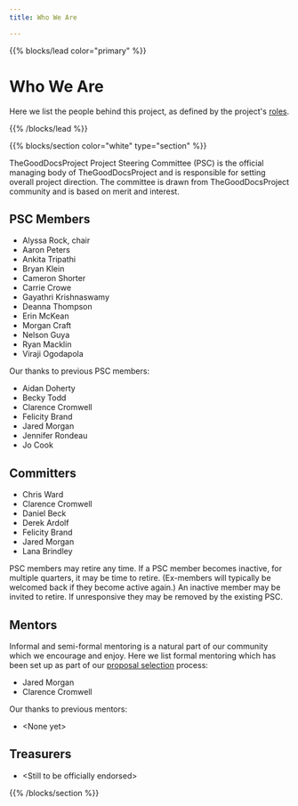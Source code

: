 ```yaml
---
title: Who We Are

---
```


{{% blocks/lead color="primary" %}}

# Who We Are
Here we list the people behind this project, as defined by the project's [roles](/roles).

{{% /blocks/lead %}}

{{% blocks/section color="white" type="section" %}}

TheGoodDocsProject Project Steering Committee (PSC) is the official managing body of TheGoodDocsProject and is responsible for setting overall project direction. The committee is drawn from TheGoodDocsProject community and is based on merit and interest.

## PSC Members

-   Alyssa Rock, chair
-   Aaron Peters
-   Ankita Tripathi
-   Bryan Klein
-   Cameron Shorter
-   Carrie Crowe
-   Gayathri Krishnaswamy
-   Deanna Thompson
-   Erin McKean
-   Morgan Craft
-   Nelson Guya
-   Ryan Macklin
-   Viraji Ogodapola

Our thanks to previous PSC members:

-   Aidan Doherty
-   Becky Todd
-   Clarence Cromwell
-   Felicity Brand
-   Jared Morgan
-   Jennifer Rondeau
-   Jo Cook

## Committers

-   Chris Ward
-   Clarence Cromwell
-   Daniel Beck
-   Derek Ardolf
-   Felicity Brand
-   Jared Morgan
-   Lana Brindley

PSC members may retire any time. If a PSC member becomes inactive, for multiple quarters, it may be time to retire. (Ex-members will typically be welcomed back if they become active again.) An inactive member may be invited to retire. If unresponsive they may be removed by the existing PSC.

## Mentors
Informal and semi-formal mentoring is a natural part of our community which we encourage and enjoy.
Here we list formal mentoring which has been set up as part of our [proposal selection](/proposal-selection) process:

* Jared Morgan
* Clarence Cromwell

Our thanks to previous mentors:

* \<None yet\>

## Treasurers

* \<Still to be officially endorsed\>

{{% /blocks/section %}}
